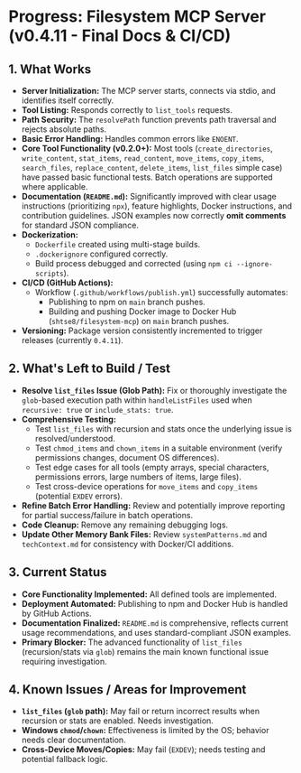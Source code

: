 # Progress: Filesystem MCP Server (v0.4.11 - Final Docs & CI/CD)

## 1. What Works

- **Server Initialization:** The MCP server starts, connects via stdio, and
  identifies itself correctly.
- **Tool Listing:** Responds correctly to `list_tools` requests.
- **Path Security:** The `resolvePath` function prevents path traversal and
  rejects absolute paths.
- **Basic Error Handling:** Handles common errors like `ENOENT`.
- **Core Tool Functionality (v0.2.0+):** Most tools (`create_directories`,
  `write_content`, `stat_items`, `read_content`, `move_items`, `copy_items`,
  `search_files`, `replace_content`, `delete_items`, `list_files` simple case)
  have passed basic functional tests. Batch operations are supported where
  applicable.
- **Documentation (`README.md`):** Significantly improved with clear usage
  instructions (prioritizing `npx`), feature highlights, Docker instructions,
  and contribution guidelines. JSON examples now correctly **omit comments** for
  standard JSON compliance.
- **Dockerization:**
  - `Dockerfile` created using multi-stage builds.
  - `.dockerignore` configured correctly.
  - Build process debugged and corrected (using `npm ci --ignore-scripts`).
- **CI/CD (GitHub Actions):**
  - Workflow (`.github/workflows/publish.yml`) successfully automates:
    - Publishing to npm on `main` branch pushes.
    - Building and pushing Docker image to Docker Hub (`shtse8/filesystem-mcp`)
      on `main` branch pushes.
- **Versioning:** Package version consistently incremented to trigger releases
  (currently `0.4.11`).

## 2. What's Left to Build / Test

- **Resolve `list_files` Issue (Glob Path):** Fix or thoroughly investigate the
  `glob`-based execution path within `handleListFiles` used when
  `recursive: true` or `include_stats: true`.
- **Comprehensive Testing:**
  - Test `list_files` with recursion and stats once the underlying issue is
    resolved/understood.
  - Test `chmod_items` and `chown_items` in a suitable environment (verify
    permissions changes, document OS differences).
  - Test edge cases for all tools (empty arrays, special characters, permissions
    errors, large numbers of items, large files).
  - Test cross-device operations for `move_items` and `copy_items` (potential
    `EXDEV` errors).
- **Refine Batch Error Handling:** Review and potentially improve reporting for
  partial success/failure in batch operations.
- **Code Cleanup:** Remove any remaining debugging logs.
- **Update Other Memory Bank Files:** Review `systemPatterns.md` and
  `techContext.md` for consistency with Docker/CI additions.

## 3. Current Status

- **Core Functionality Implemented:** All defined tools are implemented.
- **Deployment Automated:** Publishing to npm and Docker Hub is handled by
  GitHub Actions.
- **Documentation Finalized:** `README.md` is comprehensive, reflects current
  usage recommendations, and uses standard-compliant JSON examples.
- **Primary Blocker:** The advanced functionality of `list_files`
  (recursion/stats via `glob`) remains the main known functional issue requiring
  investigation.

## 4. Known Issues / Areas for Improvement

- **`list_files` (`glob` path):** May fail or return incorrect results when
  recursion or stats are enabled. Needs investigation.
- **Windows `chmod`/`chown`:** Effectiveness is limited by the OS; behavior
  needs clear documentation.
- **Cross-Device Moves/Copies:** May fail (`EXDEV`); needs testing and potential
  fallback logic.
